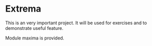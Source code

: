 # Extrema

This is an very important project.
It will be used for exercises and to demonstrate useful feature.

Module maxima is provided.
